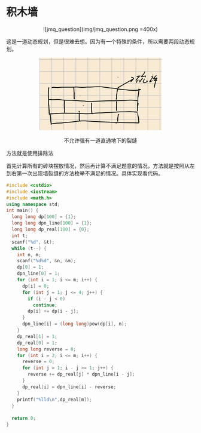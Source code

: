 # 积木墙
<center>  

![jmq_question](img/jmq_question.png =400x)
</center>


这是一道动态规划，但是很难去想。因为有一个特殊的条件，所以需要两段动态规划。
<center> 

![jmp_no_confirm](img/jmp_no_confirm.png) 

不允许强有一道直通地下的裂缝
</center>

方法就是使用排除法

首先计算所有的砖块摆放情况，然后再计算不满足题意的情况，方法就是按照从左到右第一次出现墙裂缝的方法枚举不满足的情况。具体实现看代码。

```cpp
#include <cstdio>
#include <iostream>
#include <math.h>
using namespace std;
int main() {
  long long dp[100] = {1};
  long long dpn_line[100] = {1};
  long long dp_real[100] = {0};
  int t;
  scanf("%d", &t);
  while (t--) {
    int n, m;
    scanf("%d%d", &n, &m);
    dp[0] = 1;
    dpn_line[0] = 1;
    for (int i = 1; i <= m; i++) {
      dp[i] = 0;
      for (int j = 1; j <= 4; j++) {
        if (i - j < 0)
          continue;
        dp[i] += dp[i - j];
      }
      dpn_line[i] = (long long)pow(dp[i], n);
    }
    dp_real[1] = 1;
    dp_real[0] = 1;
    long long reverse = 0;
    for (int i = 2; i <= m; i++) {
      reverse = 0;
      for (int j = 1; i - j >= 1; j++) {
        reverse += dp_real[j] * dpn_line[i - j];
      }
      dp_real[i] = dpn_line[i] - reverse;
    }
    printf("%lld\n",dp_real[m]);
  }

  return 0;
}
```


